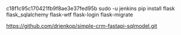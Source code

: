 
c18f1c95c170421fb9f8ae3e37fed95b
sudo -u jenkins pip install flask flask_sqlalchemy flask-wtf flask-login flask-migrate

https://github.com/drienkop/simple-crm-fastapi-sqlmodel.git
